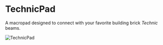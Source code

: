 # TechnicPad
A macropad designed to connect with your favorite building brick _Technic_ beams.

![TechnicPad](https://i.imgur.com/LPD0KSL.jpg)
